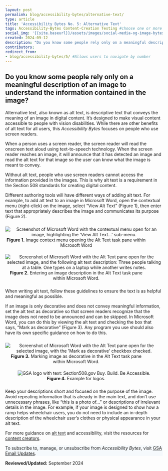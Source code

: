 ```yaml
---
layout: post
permalink: blog/accessibility-bytes/alternative-text/
type: article
title: 'Accessibility Bytes No. 5: Alternative Text'
tags: Accessibility-Bytes Content-Creation Testing #choose one or more (comma separated): Accessibility-Bytes, Acquisition, Content-Creation, Design-and-Develop, Events, Policy-and-Management, Testing 
social_img: '{{site.baseurl}}/assets/images/social-media-og-image-bytes.jpg'
created: 2024-09-12
description: "Do you know some people rely only on a meaningful description of an image to understand the information contained in the image?"
contributors: 
redirect_from:
- blog/accessibility-bytes/5/ #Allows users to navigate by number
---
```

<h2 style="line-height:1.2;">Do you know some people rely only on a meaningful description of an image to understand the information contained in the image?</h2>

Alternative text, also known as alt text, is descriptive text that conveys the meaning of an image in digital content. It’s designed to make visual content accessible to people with vision disabilities. While there are other benefits of alt text for all users, this _Accessibility Bytes_ focuses on people who use screen readers.

When a person uses a screen reader, the screen reader will read the onscreen text aloud using text-to-speech technology. When the screen reader reaches an image, it will announce that it has detected an image and read the alt text for that image so the user can know what the image is meant to convey.

Without alt text, people who use screen readers cannot access the information provided in the images. This is why alt text is a requirement in the Section 508 standards for creating digital content.

Different authoring tools will have different ways of adding alt text. For example, to add alt text to an image in Microsoft Word, open the contextual menu (right-click) on the image, select “View Alt Text” (Figure 1), then enter text that appropriately describes the image and communicates its purpose (Figure 2).

<div class="tablet:grid-col" style="margin: auto; max-width: 100%; text-align: center; padding: 10px 0px">
    <div class="margin-top-1"><img src="{{site.baseurl}}/assets/images/byte-005-figure-1.jpg" alt="Screenshot of Microsoft Word with the contextual menu open for an image, highlighting the 'View Alt Text...' sub-menu." aria-describedby="figure-1" class="border-2px border-base-light shadow-2 padding-1">
    </div>
    <div class="font-mono-3xs margin-x-auto auto" style="max-width: 90%; text-align: center;"><span id="figure-1"><strong>Figure 1.</strong> Image context menu opening the Alt Text task pane within Microsoft Word</span>
    </div>
</div>

<div class="tablet:grid-col" style="margin: auto; max-width: 100%; text-align: center; padding: 10px 0px">
    <div class="margin-top-1"><img src="{{site.baseurl}}/assets/images/byte-005-figure-2.jpg" alt="Screenshot of Microsoft Word with the Alt Text pane open for the selected image, and the following alt text description: Three people talking at a table. One types on a laptop while another writes notes." aria-describedby="figure-2" class="border-2px border-base-light shadow-2 padding-1">
    </div>
    <div class="font-mono-3xs margin-x-auto auto" style="max-width: 90%; text-align: center;"><span id="figure-2"><strong>Figure 2.</strong> Entering an image description in the Alt Text task pane within Microsoft Word.</span>
    </div>
</div>

When writing alt text, follow these guidelines to ensure the text is as helpful and meaningful as possible.

If an image is only decorative and does not convey meaningful information, set the alt text as decorative so that screen readers recognize that the image does not need to be announced and can be skipped. In Microsoft Word, you can do this by viewing the alt text and checking the box that says, “Mark as decorative” (Figure 3). Any program you use should also have its own specific guidance on how to do this.

<div class="tablet:grid-col" style="margin: auto; max-width: 100%; text-align: center; padding: 10px 0px">
    <div class="margin-top-1"><img src="{{site.baseurl}}/assets/images/byte-005-figure-3.jpg" alt="Screenshot of Microsoft Word with the Alt Text pane open for the selected image, with the 'Mark as decorative' checkbox checked." aria-describedby="figure-3" class="border-2px border-base-light shadow-2 padding-1">
    </div>
    <div class="font-mono-3xs margin-x-auto auto" style="max-width: 90%; text-align: center;"><span id="figure-3"><strong>Figure 3.</strong> Marking  image as decorative in the Alt Text task pane within Microsoft Word.</span>
    </div>
</div>

<div class="tablet:grid-col" style="margin: auto; max-width: 100%; text-align: center; padding: 10px 0px">
    <div class="margin-top-1"><img src="{{site.baseurl}}/assets/images/authoring-alt-text-figure-03.jpg" alt="GSA logo with text: Section508.gov Buy. Build. Be Accessible." aria-describedby="figure-4" class="border-2px border-base-light shadow-2 padding-1">
    </div>
    <div class="font-mono-3xs margin-x-auto auto" style="max-width: 90%; text-align: center;"><span id="figure-4"><strong>Figure 4.</strong> Example for logos.</span>
    </div>
</div>

Keep your descriptions short and focused on the purpose of the image. Avoid repeating information that is already in the main text, and don’t use unnecessary phrases, like “this is a photo of…” or descriptions of irrelevant details in the image. For example, if your image is designed to show how a ramp helps wheelchair users, you do not need to include an in-depth description of the wheelchair user’s clothes or physical appearance in your alt text.

For more guidance on [alt text]({{site.baseurl}}/create/alternative-text/) and accessibility, visit the resources for [content creators]({{site.baseurl}}/create/).

<div class="border-base radius-lg border-1px padding-1" style="width: 100%; background-color: #f5f9fc;">
To subscribe to, manage, or unsubscribe from <em>Accessibility Bytes</em>, visit <a href="https://public.govdelivery.com/accounts/USGSA/subscriber/new?topic_id=USGSA_1324" target="_blank" class="usa-link--external">GSA Email Updates</a>.
</div>

**Reviewed/Updated:** September 2024